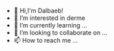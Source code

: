 - 👋 Hi,I'm Dalbaeb!
- 👀 I’m interested in derme
- 🌱 I’m currently learning ...
- 💞️ I’m looking to collaborate on ...
- 📫 How to reach me ...

<!---
welzzz1/welzzz1 is a ✨ special ✨ repository because its `README.md` (this file) appears on your GitHub profile.
You can click the Preview link to take a look at your changes.
--->

